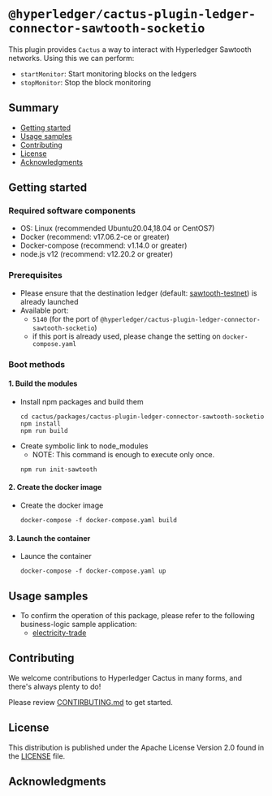 <!--
 Copyright 2021 Hyperledger Cactus Contributors
 SPDX-License-Identifier: Apache-2.0
 
 README.md
-->
# `@hyperledger/cactus-plugin-ledger-connector-sawtooth-socketio`

This plugin provides `Cactus` a way to interact with Hyperledger Sawtooth networks. Using this we can perform:
- `startMonitor`: Start monitoring blocks on the ledgers
- `stopMonitor`: Stop the block monitoring

## Summary
- [Getting started](#getting-started)
- [Usage samples](#usage-samples)
- [Contributing](#contributing)
- [License](#license)
- [Acknowledgments](#acknowledgments)

## Getting started

### Required software components
- OS: Linux (recommended Ubuntu20.04,18.04 or CentOS7)
- Docker (recommend: v17.06.2-ce or greater)
- Docker-compose (recommend: v1.14.0 or greater)
- node.js v12 (recommend: v12.20.2 or greater)

### Prerequisites
- Please ensure that the destination ledger (default: [sawtooth-testnet](../../tools/docker/sawtooth-testnet)) is already launched
- Available port:
	- `5140` (for the port of `@hyperledger/cactus-plugin-ledger-connector-sawtooth-socketio`)
	- if this port is already used, please change the setting on `docker-compose.yaml`

### Boot methods

#### 1. Build the modules
- Install npm packages and build them
	```
	cd cactus/packages/cactus-plugin-ledger-connector-sawtooth-socketio
	npm install
	npm run build
	```
- Create symbolic link to node_modules
	- NOTE: This command is enough to execute only once.
	```
	npm run init-sawtooth
	```

#### 2. Create the docker image
- Create the docker image
	```
	docker-compose -f docker-compose.yaml build
	```

#### 3. Launch the container
- Launce the container
	```
	docker-compose -f docker-compose.yaml up
	```

## Usage samples
- To confirm the operation of this package, please refer to the following business-logic sample application:
	- [electricity-trade](../../examples/electricity-trade)

## Contributing

We welcome contributions to Hyperledger Cactus in many forms, and there's always plenty to do!

Please review [CONTIRBUTING.md](../../CONTRIBUTING.md) to get started.

## License

This distribution is published under the Apache License Version 2.0 found in the [LICENSE](../../LICENSE) file.

## Acknowledgments 